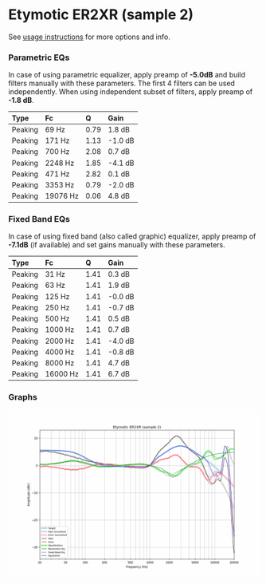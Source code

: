 # Etymotic ER2XR (sample 2)
See [usage instructions](https://github.com/jaakkopasanen/AutoEq#usage) for more options and info.

### Parametric EQs
In case of using parametric equalizer, apply preamp of **-5.0dB** and build filters manually
with these parameters. The first 4 filters can be used independently.
When using independent subset of filters, apply preamp of **-1.8 dB**.

| Type    | Fc       |    Q | Gain    |
|:--------|:---------|:-----|:--------|
| Peaking | 69 Hz    | 0.79 | 1.8 dB  |
| Peaking | 171 Hz   | 1.13 | -1.0 dB |
| Peaking | 700 Hz   | 2.08 | 0.7 dB  |
| Peaking | 2248 Hz  | 1.85 | -4.1 dB |
| Peaking | 471 Hz   | 2.82 | 0.1 dB  |
| Peaking | 3353 Hz  | 0.79 | -2.0 dB |
| Peaking | 19076 Hz | 0.06 | 4.8 dB  |

### Fixed Band EQs
In case of using fixed band (also called graphic) equalizer, apply preamp of **-7.1dB**
(if available) and set gains manually with these parameters.

| Type    | Fc       |    Q | Gain    |
|:--------|:---------|:-----|:--------|
| Peaking | 31 Hz    | 1.41 | 0.3 dB  |
| Peaking | 63 Hz    | 1.41 | 1.9 dB  |
| Peaking | 125 Hz   | 1.41 | -0.0 dB |
| Peaking | 250 Hz   | 1.41 | -0.7 dB |
| Peaking | 500 Hz   | 1.41 | 0.5 dB  |
| Peaking | 1000 Hz  | 1.41 | 0.7 dB  |
| Peaking | 2000 Hz  | 1.41 | -4.0 dB |
| Peaking | 4000 Hz  | 1.41 | -0.8 dB |
| Peaking | 8000 Hz  | 1.41 | 4.7 dB  |
| Peaking | 16000 Hz | 1.41 | 6.7 dB  |

### Graphs
![](./Etymotic%20ER2XR%20(sample%202).png)